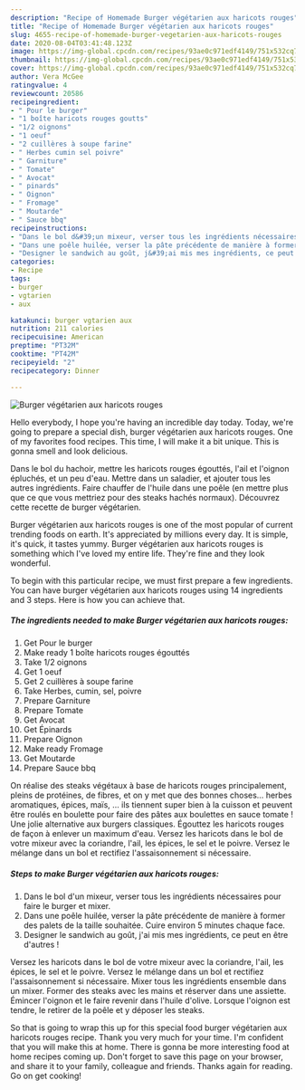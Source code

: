 ```yaml
---
description: "Recipe of Homemade Burger végétarien aux haricots rouges"
title: "Recipe of Homemade Burger végétarien aux haricots rouges"
slug: 4655-recipe-of-homemade-burger-vegetarien-aux-haricots-rouges
date: 2020-08-04T03:41:48.123Z
image: https://img-global.cpcdn.com/recipes/93ae0c971edf4149/751x532cq70/burger-vegetarien-aux-haricots-rouges-photo-principale-de-la-recette.jpg
thumbnail: https://img-global.cpcdn.com/recipes/93ae0c971edf4149/751x532cq70/burger-vegetarien-aux-haricots-rouges-photo-principale-de-la-recette.jpg
cover: https://img-global.cpcdn.com/recipes/93ae0c971edf4149/751x532cq70/burger-vegetarien-aux-haricots-rouges-photo-principale-de-la-recette.jpg
author: Vera McGee
ratingvalue: 4
reviewcount: 20586
recipeingredient:
- " Pour le burger"
- "1 boîte haricots rouges goutts"
- "1/2 oignons"
- "1 oeuf"
- "2 cuillères à soupe farine"
- " Herbes cumin sel poivre"
- " Garniture"
- " Tomate"
- " Avocat"
- " pinards"
- " Oignon"
- " Fromage"
- " Moutarde"
- " Sauce bbq"
recipeinstructions:
- "Dans le bol d&#39;un mixeur, verser tous les ingrédients nécessaires pour faire le burger et mixer."
- "Dans une poêle huilée, verser la pâte précédente de manière à former des palets de la taille souhaitée. Cuire environ 5 minutes chaque face."
- "Designer le sandwich au goût, j&#39;ai mis mes ingrédients, ce peut en être d&#39;autres !"
categories:
- Recipe
tags:
- burger
- vgtarien
- aux

katakunci: burger vgtarien aux 
nutrition: 211 calories
recipecuisine: American
preptime: "PT32M"
cooktime: "PT42M"
recipeyield: "2"
recipecategory: Dinner

---
```



![Burger végétarien aux haricots rouges](https://img-global.cpcdn.com/recipes/93ae0c971edf4149/751x532cq70/burger-vegetarien-aux-haricots-rouges-photo-principale-de-la-recette.jpg)

Hello everybody, I hope you're having an incredible day today. Today, we're going to prepare a special dish, burger végétarien aux haricots rouges. One of my favorites food recipes. This time, I will make it a bit unique. This is gonna smell and look delicious.

Dans le bol du hachoir, mettre les haricots rouges égouttés, l&#39;ail et l&#39;oignon épluchés, et un peu d&#39;eau. Mettre dans un saladier, et ajouter tous les autres ingrédients. Faire chauffer de l&#39;huile dans une poêle (en mettre plus que ce que vous mettriez pour des steaks hachés normaux). Découvrez cette recette de burger végétarien.

Burger végétarien aux haricots rouges is one of the most popular of current trending foods on earth. It's appreciated by millions every day. It is simple, it's quick, it tastes yummy. Burger végétarien aux haricots rouges is something which I've loved my entire life. They're fine and they look wonderful.


To begin with this particular recipe, we must first prepare a few ingredients. You can have burger végétarien aux haricots rouges using 14 ingredients and 3 steps. Here is how you can achieve that.

<!--inarticleads1-->

##### The ingredients needed to make Burger végétarien aux haricots rouges:

1. Get  Pour le burger
1. Make ready 1 boîte haricots rouges égouttés
1. Take 1/2 oignons
1. Get 1 oeuf
1. Get 2 cuillères à soupe farine
1. Take  Herbes, cumin, sel, poivre
1. Prepare  Garniture
1. Prepare  Tomate
1. Get  Avocat
1. Get  Épinards
1. Prepare  Oignon
1. Make ready  Fromage
1. Get  Moutarde
1. Prepare  Sauce bbq


On réalise des steaks végétaux à base de haricots rouges principalement, pleins de protéines, de fibres, et on y met que des bonnes choses… herbes aromatiques, épices, maïs, … ils tiennent super bien à la cuisson et peuvent être roulés en boulette pour faire des pâtes aux boulettes en sauce tomate ! Une jolie alternative aux burgers classiques. Égouttez les haricots rouges de façon à enlever un maximum d&#39;eau. Versez les haricots dans le bol de votre mixeur avec la coriandre, l&#39;ail, les épices, le sel et le poivre. Versez le mélange dans un bol et rectifiez l&#39;assaisonnement si nécessaire. 

<!--inarticleads2-->

##### Steps to make Burger végétarien aux haricots rouges:

1. Dans le bol d&#39;un mixeur, verser tous les ingrédients nécessaires pour faire le burger et mixer.
1. Dans une poêle huilée, verser la pâte précédente de manière à former des palets de la taille souhaitée. Cuire environ 5 minutes chaque face.
1. Designer le sandwich au goût, j&#39;ai mis mes ingrédients, ce peut en être d&#39;autres !


Versez les haricots dans le bol de votre mixeur avec la coriandre, l&#39;ail, les épices, le sel et le poivre. Versez le mélange dans un bol et rectifiez l&#39;assaisonnement si nécessaire. Mixer tous les ingrédients ensemble dans un mixer. Former des steaks avec les mains et réserver dans une assiette. Émincer l&#39;oignon et le faire revenir dans l&#39;huile d&#39;olive. Lorsque l&#39;oignon est tendre, le retirer de la poêle et y déposer les steaks. 

So that is going to wrap this up for this special food burger végétarien aux haricots rouges recipe. Thank you very much for your time. I'm confident that you will make this at home. There is gonna be more interesting food at home recipes coming up. Don't forget to save this page on your browser, and share it to your family, colleague and friends. Thanks again for reading. Go on get cooking!
